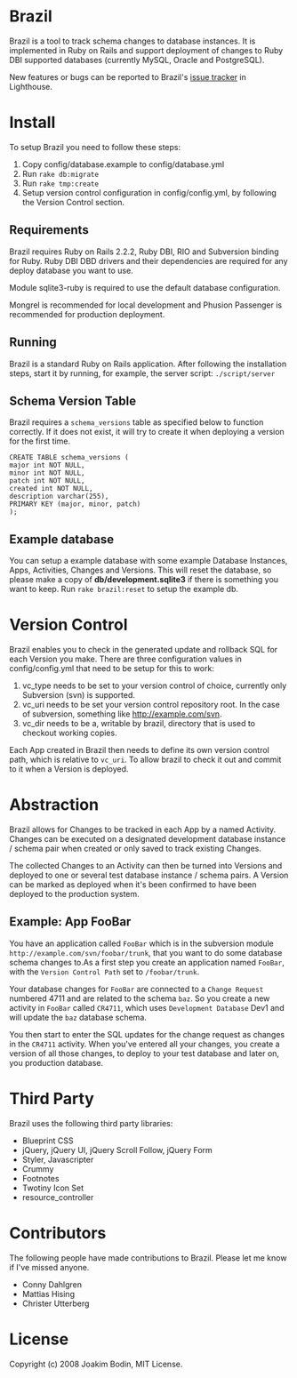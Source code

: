 # Brazil
Brazil is a tool to track schema changes to database instances. It is implemented in Ruby on Rails and support deployment of changes to Ruby DBI supported databases (currently MySQL, Oracle and PostgreSQL).

New features or bugs can be reported to Brazil's [issue tracker](http://jbripley.lighthouseapp.com/projects/26712-brazil/overview) in Lighthouse.

# Install
To setup Brazil you need to follow these steps:

1. Copy config/database.example to config/database.yml
2. Run `rake db:migrate`
3. Run `rake tmp:create`
4. Setup version control configuration in config/config.yml, by following the Version Control section.

## Requirements
Brazil requires Ruby on Rails 2.2.2, Ruby DBI, RIO and Subversion binding for Ruby. Ruby DBI DBD drivers and their dependencies are required for any deploy database you want to use.

Module sqlite3-ruby is required to use the default database configuration.

Mongrel is recommended for local development and Phusion Passenger is recommended for production deployment.

## Running
Brazil is a standard Ruby on Rails application. After following the installation steps, start it by running, for example, the server script: `./script/server`

## Schema Version Table
Brazil requires a `schema_versions` table as specified below to function correctly. If it does not exist, it will try to create it when deploying a version for the first time.

    CREATE TABLE schema_versions (
    major int NOT NULL,
    minor int NOT NULL,
    patch int NOT NULL,
    created int NOT NULL,
    description varchar(255),
    PRIMARY KEY (major, minor, patch)
    );

## Example database
You can setup a example database with some example Database Instances, Apps, Activities, Changes and Versions. This will reset the database, so please make a copy of **db/development.sqlite3** if there is something you want to keep. Run `rake brazil:reset` to setup the example db.

# Version Control
Brazil enables you to check in the generated update and rollback SQL for each Version you make. There are three configuration values in config/config.yml that need to be setup for this to work:

1. vc_type needs to be set to your version control of choice, currently only Subversion (svn) is supported.
2. vc_uri needs to be set your version control repository root. In the case of subversion, something like http://example.com/svn.
3. vc_dir needs to be a, writable by brazil, directory that is used to checkout working copies.

Each App created in Brazil then needs to define its own version control path, which is relative to `vc_uri`. To allow brazil to check it out and commit to it when a Version is deployed.

# Abstraction
Brazil allows for Changes to be tracked in each App by a named Activity. Changes can be executed on a designated development database instance / schema pair when created or only saved to track existing Changes.

The collected Changes to an Activity can then be turned into Versions and deployed to one or several test database instance / schema pairs. A Version can be marked as deployed when it's been confirmed to have been deployed to the production system.

## Example: App FooBar
You have an application called `FooBar` which is in the subversion module `http://example.com/svn/foobar/trunk`, that you want to do some database schema changes to.As a first step you create an application named `FooBar`, with the `Version Control Path` set to `/foobar/trunk`.

Your database changes for `FooBar` are connected to a `Change Request` numbered 4711 and are related to the schema `baz`. So you create a new activity in `FooBar` called `CR4711`, which uses `Development Database` Dev1 and will update the `baz` database schema.

You then start to enter the SQL updates for the change request as changes in the `CR4711` activity. When you've entered all your changes, you create a version of all those changes, to deploy to your test database and later on, you production database.

# Third Party
Brazil uses the following third party libraries:

* Blueprint CSS
* jQuery, jQuery UI, jQuery Scroll Follow, jQuery Form
* Styler, Javascripter
* Crummy
* Footnotes
* Twotiny Icon Set
* resource_controller

# Contributors
The following people have made contributions to Brazil. Please let me know if I've missed anyone.

* Conny Dahlgren
* Mattias Hising
* Christer Utterberg

# License
Copyright (c) 2008 Joakim Bodin, MIT License.
